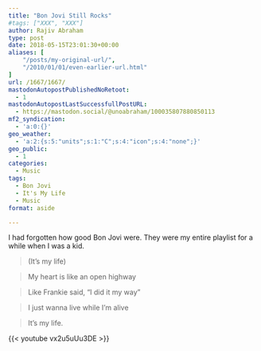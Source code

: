 ```yaml
---
title: "Bon Jovi Still Rocks"
#tags: ["XXX", "XXX"]
author: Rajiv Abraham
type: post
date: 2018-05-15T23:01:30+00:00
aliases: [
    "/posts/my-original-url/",
    "/2010/01/01/even-earlier-url.html"
]
url: /1667/1667/
mastodonAutopostPublishedNoRetoot:
  - 1
mastodonAutopostLastSuccessfullPostURL:
  - https://mastodon.social/@unoabraham/100035807880850113
mf2_syndication:
  - 'a:0:{}'
geo_weather:
  - 'a:2:{s:5:"units";s:1:"C";s:4:"icon";s:4:"none";}'
geo_public:
  - 1
categories:
  - Music
tags:
  - Bon Jovi
  - It's My Life
  - Music
format: aside

---
```

I had forgotten how good Bon Jovi were. They were my entire playlist for a while when I was a kid.

> (It&#8217;s my life)
  
> My heart is like an open highway
  
> Like Frankie said, &#8220;I did it my way&#8221;
  
> I just wanna live while I&#8217;m alive
  
> It&#8217;s my life.

{{< youtube vx2u5uUu3DE >}}